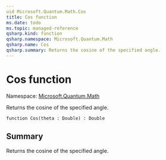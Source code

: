 ```yaml
---
uid Microsoft.Quantum.Math.Cos
title: Cos function
ms.date: todo
ms.topic: managed-reference
qsharp.kind: function
qsharp.namespace: Microsoft.Quantum.Math
qsharp.name: Cos
qsharp.summary: Returns the cosine of the specified angle.
---
```


# Cos function

Namespace: [Microsoft.Quantum.Math](xref:Microsoft.Quantum.Math)

Returns the cosine of the specified angle.
```qsharp
function Cos(theta : Double) : Double
```

## Summary
Returns the cosine of the specified angle.
